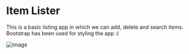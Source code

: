 # Item Lister
This is a basic listing app in which we can add, delete and search items. Bootstrap has been used for styling the app :)

![image](https://user-images.githubusercontent.com/52818671/90272188-a98a2200-de7a-11ea-8762-993967f59919.png)
